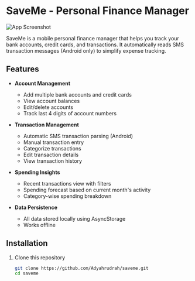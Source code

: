 # SaveMe - Personal Finance Manager

![App Screenshot](https://via.placeholder.com/300x600?text=SaveMe+Screenshot) <!-- Replace with actual screenshot -->

SaveMe is a mobile personal finance manager that helps you track your bank accounts, credit cards, and transactions. It automatically reads SMS transaction messages (Android only) to simplify expense tracking.

## Features

- **Account Management**
  - Add multiple bank accounts and credit cards
  - View account balances
  - Edit/delete accounts
  - Track last 4 digits of account numbers

- **Transaction Management**
  - Automatic SMS transaction parsing (Android)
  - Manual transaction entry
  - Categorize transactions
  - Edit transaction details
  - View transaction history

- **Spending Insights**
  - Recent transactions view with filters
  - Spending forecast based on current month's activity
  - Category-wise spending breakdown

- **Data Persistence**
  - All data stored locally using AsyncStorage
  - Works offline

## Installation

1. Clone this repository
   ```bash
   git clone https://github.com/Adyahrudrah/saveme.git
   cd saveme